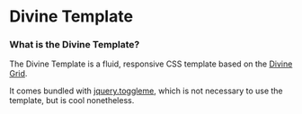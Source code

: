 # Divine Template

### What is the Divine Template?

The Divine Template is a fluid, responsive CSS template based on the [Divine Grid](http://www.github.com/Pajamaman/DivineGrid).

It comes bundled with [jquery.toggleme](http://www.github.com/Pajamaman/jquery.toggleme), which is not necessary to use the template, but is cool nonetheless.
